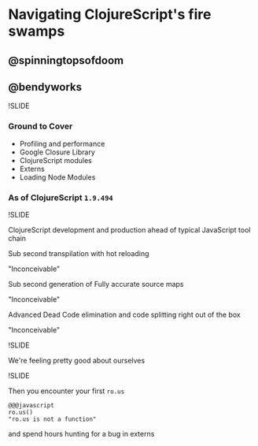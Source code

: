 # Navigating ClojureScript's fire swamps

## @spinningtopsofdoom

## @bendyworks

!SLIDE

### Ground to Cover

- Profiling and performance
- Google Closure Library
- ClojureScript modules
- Externs
- Loading Node Modules

### As of ClojureScript `1.9.494`

!SLIDE

ClojureScript development and production ahead of typical JavaScript tool chain

Sub second transpilation with hot reloading

"Inconceivable"

Sub second generation of Fully accurate source maps

"Inconceivable"

Advanced Dead Code elimination and code splitting right out of the box

"Inconceivable"

!SLIDE

We're feeling pretty good about ourselves

!SLIDE

Then you encounter your first `ro.us`

    @@@javascript
    ro.us()
    "ro.us is not a function"

and spend hours hunting for a bug in externs
